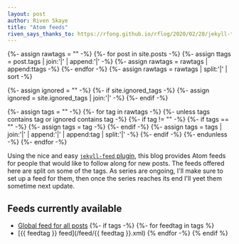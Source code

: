 ```yaml
---
layout: post
author: Riven Skaye
title: "Atom feeds"
riven_says_thanks_to: https://rfong.github.io/rflog/2020/02/28/jekyll-tags/
---
```

{%- assign rawtags = "" -%}
{%- for post in site.posts -%}
  {%- assign ttags = post.tags | join:'|' | append:'|' -%}
  {%- assign rawtags = rawtags | append:ttags -%}
{%- endfor -%}
{%- assign rawtags = rawtags | split:'|' | sort -%}

{%- assign ignored = "" -%}
{%- if site.ignored_tags -%}
  {%- assign ignored = site.ignored_tags | join:'|' -%}
{%- endif -%}

{%- assign tags = "" -%}
{%- for tag in rawtags -%}
  {%- unless tags contains tag or ignored contains tag -%}
    {%- if tag != "" -%}
      {%- if tags == "" -%}
        {%- assign tags = tag -%}
      {%- endif -%}
      {%- assign tags = tags | join:'|' | append:'|' | append:tag | split:'|' -%}
    {%- endif -%}
  {%- endunless -%}
{%- endfor -%}

Using the nice and easy [`jekyll-feed` plugin](https://github.com/jekyll/jekyll-feed), this blog provides Atom feeds for people that would like to follow along for new posts. The feeds offered here are split on some of the tags. As series are ongoing, I'll make sure to set up a feed for them, then once the series reaches its end I'll yeet them sometime next update.

## Feeds currently available

- [Global feed for all posts](/feed.xml)
{%- if tags -%}
  {%- for feedtag in tags %}
- [{{ feedtag }} feed](/feed/{{ feedtag }}.xml)
  {% endfor -%}
{% endif %}
